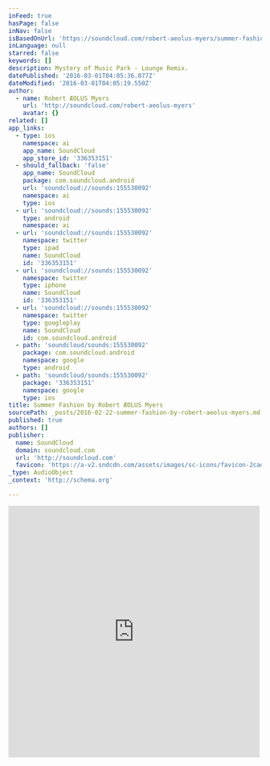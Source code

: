```yaml
---
inFeed: true
hasPage: false
inNav: false
isBasedOnUrl: 'https://soundcloud.com/robert-aeolus-myers/summer-fashion'
inLanguage: null
starred: false
keywords: []
description: Mystery of Music Park - Lounge Remix.
datePublished: '2016-03-01T04:05:36.077Z'
dateModified: '2016-03-01T04:05:19.550Z'
author:
  - name: Robert ÆOLUS Myers
    url: 'http://soundcloud.com/robert-aeolus-myers'
    avatar: {}
related: []
app_links:
  - type: ios
    namespace: ai
    app_name: SoundCloud
    app_store_id: '336353151'
  - should_fallback: 'false'
    app_name: SoundCloud
    package: com.soundcloud.android
    url: 'soundcloud://sounds:155530092'
    namespace: ai
    type: ios
  - url: 'soundcloud://sounds:155530092'
    type: android
    namespace: ai
  - url: 'soundcloud://sounds:155530092'
    namespace: twitter
    type: ipad
    name: SoundCloud
    id: '336353151'
  - url: 'soundcloud://sounds:155530092'
    namespace: twitter
    type: iphone
    name: SoundCloud
    id: '336353151'
  - url: 'soundcloud://sounds:155530092'
    namespace: twitter
    type: googleplay
    name: SoundCloud
    id: com.soundcloud.android
  - path: 'soundcloud/sounds:155530092'
    package: com.soundcloud.android
    namespace: google
    type: android
  - path: 'soundcloud/sounds:155530092'
    package: '336353151'
    namespace: google
    type: ios
title: Summer Fashion by Robert ÆOLUS Myers
sourcePath: _posts/2016-02-22-summer-fashion-by-robert-aeolus-myers.md
published: true
authors: []
publisher:
  name: SoundCloud
  domain: soundcloud.com
  url: 'http://soundcloud.com'
  favicon: 'https://a-v2.sndcdn.com/assets/images/sc-icons/favicon-2cadd14b.ico'
_type: AudioObject
_context: 'http://schema.org'

---
```

<iframe src="https://cdn.embedly.com/widgets/media.html?src=https%3A%2F%2Fw.soundcloud.com%2Fplayer%2F%3Fvisual%3Dtrue%26url%3Dhttp%253A%252F%252Fapi.soundcloud.com%252Ftracks%252F155530092%26show_artwork%3Dtrue&amp;url=https%3A%2F%2Fsoundcloud.com%2Frobert-aeolus-myers%2Fsummer-fashion&amp;image=http%3A%2F%2Fi1.sndcdn.com%2Fartworks-000083103707-omtc0j-t500x500.jpg&amp;key=b7d04c9b404c499eba89ee7072e1c4f7&amp;type=text%2Fhtml&amp;schema=soundcloud" width="500" height="500" scrolling="no" frameborder="0" allowfullscreen="allowfullscreen" style=""></iframe>